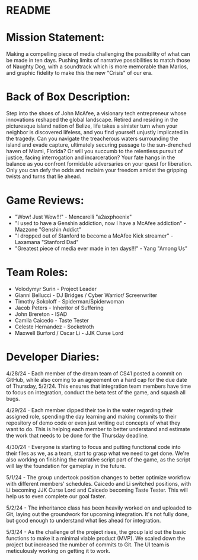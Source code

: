 # README


# Mission Statement:
Making a compelling piece of media challenging the possibility of what can be made in ten days. Pushing limits of narrative possibilities to match those of Naughty Dog, with a soundtrack which is more memorable than Marios, and graphic fidelity to make this the new "Crisis" of our era.

# Back of Box Description:
Step into the shoes of John McAfee, a visionary tech entrepreneur whose innovations reshaped the global landscape. Retired and residing in the picturesque island nation of Belize, life takes a sinister turn when your neighbor is discovered lifeless, and you find yourself unjustly implicated in the tragedy. Can you navigate the treacherous waters surrounding the island and evade capture, ultimately securing passage to the sun-drenched haven of Miami, Florida? Or will you succumb to the relentless pursuit of justice, facing interrogation and incarceration? Your fate hangs in the balance as you confront formidable adversaries on your quest for liberation. Only you can defy the odds and reclaim your freedom amidst the gripping twists and turns that lie ahead.

# Game Reviews: 
- "Wow! Just Wow!!!" - Mencarelli "a2axphoenix"
- "I used to have a Genshin addiction, now I have a McAfee addiction" - Mazzone "Genshin Addict"
- "I dropped out of Stanford to become a McAfee Kick streamer" - Laxamana "Stanford Dad"
- "Greatest piece of media ever made in ten days!!!" - Yang "Among Us"


# Team Roles:
- Volodymyr Surin - Project Leader
- Gianni Bellucci - DJ Bridges / Cyber Warrior/ Screenwriter
- Timothy Sokoloff - Spiderman/Spiderwoman
- Jacob Peters - Inheritor of Suffering
- John Brereton - ISAD
- Camila Caicedo - Taste Tester
- Celeste Hernandez - Socketroth
- Maxwell Burford / Oscar Li - JJK Curse Lord

# Developer Diaries:
4/28/24 - Each member of the dream team of CS41 posted a commit on GitHub, while also coming to an agreement on a hard cap for the due date of Thursday, 5/2/24. This ensures that integration team members have time to focus on integration, conduct the beta test of the game, and squash all bugs.

4/29/24 - Each member dipped their toe in the water regarding their assigned role, spending the day learning and making commits to their repository of demo code or even just writing out concepts of what they want to do. This is helping each member to better understand and estimate the work that needs to be done for the Thursday deadline.

4/30/24 - Everyone is starting to focus and putting functional code into their files as we, as a team, start to grasp what we need to get done. We're also working on finishing the narrative script part of the game, as the script will lay the foundation for gameplay in the future.

5/1/24 - The group undertook position changes to better optimize workflow with different members' schedules. Caicedo and Li switched positions, with Li becoming JJK Curse Lord and Caicedo becoming Taste Tester. This will help us to even complete our goal faster.

5/2/24 - The inheritance class has been heavily worked on and uploaded to Git, laying out the groundwork for upcoming integration. It's not fully done, but good enough to understand what lies ahead for integration.

5/3/24 - As the challenge of the project rises, the group laid out the basic functions to make it a minimal viable product (MVP). We scaled down the project but increased the number of commits to Git. The UI team is meticulously working on getting it to work. 














